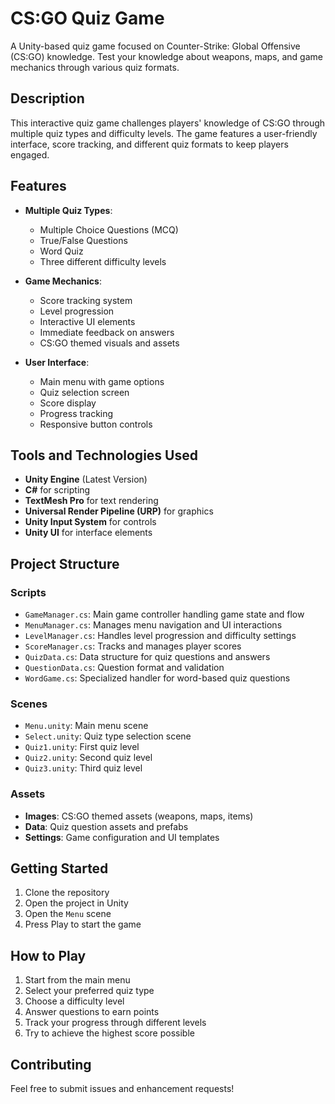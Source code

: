 # CS:GO Quiz Game

A Unity-based quiz game focused on Counter-Strike: Global Offensive (CS:GO) knowledge. Test your knowledge about weapons, maps, and game mechanics through various quiz formats.

## Description

This interactive quiz game challenges players' knowledge of CS:GO through multiple quiz types and difficulty levels. The game features a user-friendly interface, score tracking, and different quiz formats to keep players engaged.

## Features

- **Multiple Quiz Types**:
  - Multiple Choice Questions (MCQ)
  - True/False Questions
  - Word Quiz
  - Three different difficulty levels

- **Game Mechanics**:
  - Score tracking system
  - Level progression
  - Interactive UI elements
  - Immediate feedback on answers
  - CS:GO themed visuals and assets

- **User Interface**:
  - Main menu with game options
  - Quiz selection screen
  - Score display
  - Progress tracking
  - Responsive button controls

## Tools and Technologies Used

- **Unity Engine** (Latest Version)
- **C#** for scripting
- **TextMesh Pro** for text rendering
- **Universal Render Pipeline (URP)** for graphics
- **Unity Input System** for controls
- **Unity UI** for interface elements

## Project Structure

### Scripts
- `GameManager.cs`: Main game controller handling game state and flow
- `MenuManager.cs`: Manages menu navigation and UI interactions
- `LevelManager.cs`: Handles level progression and difficulty settings
- `ScoreManager.cs`: Tracks and manages player scores
- `QuizData.cs`: Data structure for quiz questions and answers
- `QuestionData.cs`: Question format and validation
- `WordGame.cs`: Specialized handler for word-based quiz questions

### Scenes
- `Menu.unity`: Main menu scene
- `Select.unity`: Quiz type selection scene
- `Quiz1.unity`: First quiz level
- `Quiz2.unity`: Second quiz level
- `Quiz3.unity`: Third quiz level

### Assets
- **Images**: CS:GO themed assets (weapons, maps, items)
- **Data**: Quiz question assets and prefabs
- **Settings**: Game configuration and UI templates

## Getting Started

1. Clone the repository
2. Open the project in Unity
3. Open the `Menu` scene
4. Press Play to start the game

## How to Play

1. Start from the main menu
2. Select your preferred quiz type
3. Choose a difficulty level
4. Answer questions to earn points
5. Track your progress through different levels
6. Try to achieve the highest score possible

## Contributing

Feel free to submit issues and enhancement requests!